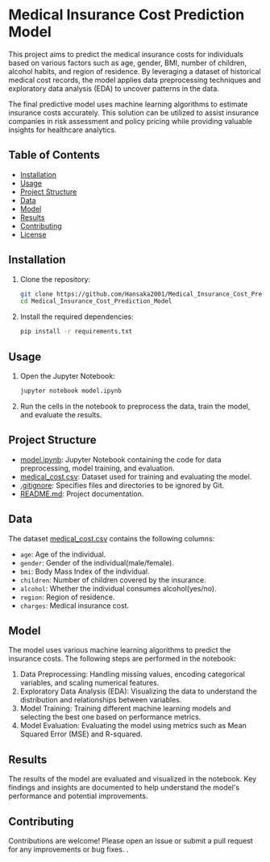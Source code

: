 # Medical Insurance Cost Prediction Model

This project aims to predict the medical insurance costs for individuals based on various factors such as age, gender, BMI, number of children, alcohol habits, and region of residence. By leveraging a dataset of historical medical cost records, the model applies data preprocessing techniques and exploratory data analysis (EDA) to uncover patterns in the data.

The final predictive model uses machine learning algorithms to estimate insurance costs accurately. This solution can be utilized to assist insurance companies in risk assessment and policy pricing while providing valuable insights for healthcare analytics.

## Table of Contents

- [Installation](#installation)
- [Usage](#usage)
- [Project Structure](#project-structure)
- [Data](#data)
- [Model](#model)
- [Results](#results)
- [Contributing](#contributing)
- [License](#license)

## Installation

1. Clone the repository:
    ```sh
    git clone https://github.com/Hansaka2001/Medical_Insurance_Cost_Prediction_Model.git
    cd Medical_Insurance_Cost_Prediction_Model
    ```

2. Install the required dependencies:
    ```sh
    pip install -r requirements.txt
    ```

## Usage

1. Open the Jupyter Notebook:
    ```sh
    jupyter notebook model.ipynb
    ```

2. Run the cells in the notebook to preprocess the data, train the model, and evaluate the results.

## Project Structure

- [model.ipynb](http://_vscodecontentref_/0): Jupyter Notebook containing the code for data preprocessing, model training, and evaluation.
- [medical_cost.csv](http://_vscodecontentref_/1): Dataset used for training and evaluating the model.
- [.gitignore](http://_vscodecontentref_/2): Specifies files and directories to be ignored by Git.
- [README.md](http://_vscodecontentref_/3): Project documentation.

## Data

The dataset [medical_cost.csv](http://_vscodecontentref_/4) contains the following columns:
- `age`: Age of the individual.
- `gender`: Gender of the individual(male/female).
- `bmi`: Body Mass Index of the individual.
- `children`: Number of children covered by the insurance.
- `alcohol`: Whether the individual consumes alcohol(yes/no).
- `region`: Region of residence.
- `charges`: Medical insurance cost.

## Model

The model uses various machine learning algorithms to predict the insurance costs. The following steps are performed in the notebook:
1. Data Preprocessing: Handling missing values, encoding categorical variables, and scaling numerical features.
2. Exploratory Data Analysis (EDA): Visualizing the data to understand the distribution and relationships between variables.
3. Model Training: Training different machine learning models and selecting the best one based on performance metrics.
4. Model Evaluation: Evaluating the model using metrics such as Mean Squared Error (MSE) and R-squared.

## Results

The results of the model are evaluated and visualized in the notebook. Key findings and insights are documented to help understand the model's performance and potential improvements.

## Contributing

Contributions are welcome! Please open an issue or submit a pull request for any improvements or bug fixes.
.